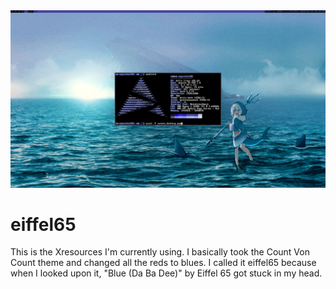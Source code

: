 <img alt="Header" src="screen_desktop.png">

# eiffel65

This is the Xresources I'm currently using. I basically took the Count Von Count theme and changed all the reds to blues. I called it eiffel65 because when I looked upon it, "Blue (Da Ba Dee)" by Eiffel 65 got stuck in my head.
